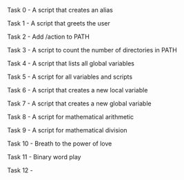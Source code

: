 Task 0 - A script that creates an alias

Task 1 - A script that greets the user

Task 2 - Add /action to PATH 

Task 3 - A script to count the number of directories in PATH

Task 4 - A script that lists all global variables

Task 5 - A script for all variables and scripts

Task 6 - A script that creates a new local variable

Task 7 - A script that creates a new global variable

Task 8 - A script for mathematical arithmetic

Task 9 - A script for mathematical division

Task 10 - Breath to the power of love

Task 11 - Binary word play 

Task 12 - 
